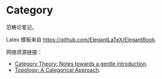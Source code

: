 # Category

范畴论笔记。

Latex 模板来自 https://github.com/ElegantLaTeX/ElegantBook.

网络资源链接：
- [Category Theory: Notes towards a gentle introduction](https://www.logicmatters.net/categories/).
- [Topology: A Categorical Approach](https://www.math3ma.com/blog/topology-book-launch).